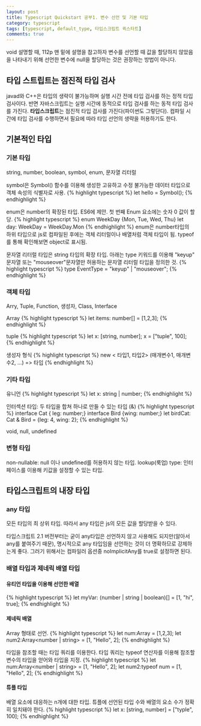 ```yaml
---
layout: post
title: Typescript Quickstart 공부1. 변수 선언 및 기본 타입
category: typescript
tags: [typescript, default_type, 타입스크립트 퀵스타트]
comments: true
---
```


void 설명할 때, 112p 맨 밑에 설명을 참고하자
변수를 선언할 때 값을 할당하지 않았음을 나타내기 위해 선언한 변수에 null을 할당하는 것은 권장하는 방법이 아니다.

## 타입 스트립트는 점진적 타입 검사
javad와 C++은 타입의 생략이 불가능하며 실행 시간 전에 타입 검사를 하는 정적 타입 검사이다. 반면 자바스크립트는 실행 시간에 동적으로 타입 검사를 하는 동적 타입 검사를 가진다.
**타입스크립트**는 점진적 타입 검사를 가진다(파이썬도 그렇단다). 컴파일 시간에 타입 검사를 수행하면서 필요에 따라 타입 선언의 생략을 허용하기도 한다.
## 기본적인 타입
### 기본 타입
string, number, boolean, symbol, enum, 문자열 리터럴

symbol은 Symbol() 함수를 이용해 생성한 고유하고 수정 불가능한 데이터 타입으로 객체 속성의 식별자로 사용.
{% highlight typescript %}
let hello = Symbol();
{% endhighlight %}

enum은 number의 확장된 타입. ES6에 제안. 첫 번째 Enum 요소에는 숫자 0 값이 할당.
{% highlight typescript %}
enum WeekDay {Mon, Tue, Wed, Thu}
let day: WeekDay = WeekDay.Mon
{% endhighlight %}
enum은 number타입의 하위 타입으로 js로 컴파일된 후에는 객체 리터럴이나 배열처럼 객체 타입이 됨. typeof를 통해 확인해보면 object로 표시됨.


문자열 리터럴 타입은 string 타입의 확장 타입. 아래는 type 키워드를 이용해 "keyup" 문자열 또는 "mouseover"문자열만 허용하는 문자열 리터럴 타입을 정의한 것.
{% highlight typescript %}
type EventType = "keyup" | "mouseover";
{% endhighlight %}

### 객체 타입
Arry, Tuple, Function, 생성자, Class, Interface

Array
{% highlight typescript %}
let items: number[] = [1,2,3];
{% endhighlight %}

tuple
{% highlight typescript %}
let x: [string, number];
x = ["tuple", 100];
{% endhighlight %}

생성자 형식
{% highlight typescript %}
new < 타입1, 타입2> (매개변수1, 매개변수2, ...) => 타입
{% endhighlight %}



### 기타 타입

유니언
{% highlight typescript %}
let x: string | number;
{% endhighlight %}

인터섹션 타입: 두 타입을 합쳐 하나로 만들 수 있는 타입 (&)
{% highlight typescript %}
interface Cat { leg: number;}
interface Bird {wing: number;}
let birdCat: Cat & Bird = {leg: 4, wing: 2};
{% endhighlight %}

void, null, undefined

### 변형 타입
non-nullable: null 이나 undefined를 허용하지 않는 타입.
lookup(룩업) type: 인터페이스를 이용해 키값을 설정할 수 있는 타입.

## 타입스크립트의 내장 타입
### any 타입
모든 타입의 최 상위 타입. 따라서 any 타입은 js의 모든 값을 할당받을 수 있다.

타입스크립트 2.1 버전부터는 굳이 any타입은 선언하지 않고 사용해도 되지만(알아서 any를 붙여주기 때문), 명시적으로 any 타입임을 선언하는 것이 더 명확하므로 강제하는게 좋다. 그러기 위해서는 컴파일러 옵션중 noImplicitAny를 true로 설정하면 된다.

### 배열 타입과 제네릭 배열 타입
#### 유티언 타입을 이용해 선언한 배열
{% highlight typescript %}
let myVar: (number | string | boolean)[] = [1, "hi", true];
{% endhighlight %}

#### 제네릭 배열
Array<T> 형태로 선언.
{% highlight typescript %}
let num:Array<number> = [1,2,3];
let num2:Array<number | string> = [1, "Hello", 2];
{% endhighlight %}

타입을 참조할 때는 타입 쿼리를 이용한다. 타입 쿼리는 typeof 연산자를 이용해 참조할 변수의 타입을 얻어와 타입을 지정.
{% highlight typescript %}
let num:Array<number | string> = [1, "Hello", 2];
let num2:typeof num = [1, "Hello", 2];
{% endhighlight %}

#### 튜플 타입
배열 요소에 대응하는 n개에 대한 타입. 튜플에 선언된 타입 수와 배열의 요소 수가 정확히 일치돼야 한다.
{% highlight typescript %}
let x: [string, number] = ["typle", 100];
{% endhighlight %}

